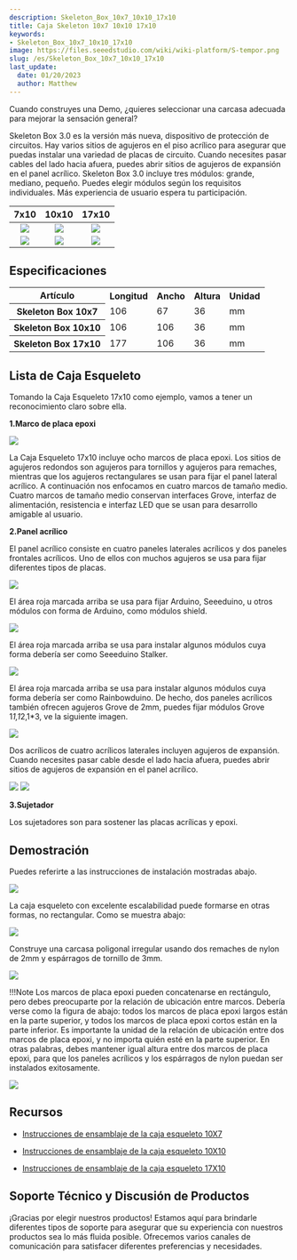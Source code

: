 ```yaml
---
description: Skeleton_Box_10x7_10x10_17x10
title: Caja Skeleton 10x7 10x10 17x10
keywords:
- Skeleton_Box_10x7_10x10_17x10
image: https://files.seeedstudio.com/wiki/wiki-platform/S-tempor.png
slug: /es/Skeleton_Box_10x7_10x10_17x10
last_update:
  date: 01/20/2023
  author: Matthew
---
```


Cuando construyes una Demo, ¿quieres seleccionar una carcasa adecuada para mejorar la sensación general?

Skeleton Box 3.0 es la versión más nueva, dispositivo de protección de circuitos. Hay varios sitios de agujeros en el piso acrílico para asegurar que puedas instalar una variedad de placas de circuito. Cuando necesites pasar cables del lado hacia afuera, puedes abrir sitios de agujeros de expansión en el panel acrílico. Skeleton Box 3.0 incluye tres módulos: grande, mediano, pequeño. Puedes elegir módulos según los requisitos individuales. Más experiencia de usuario espera tu participación.

|7x10|10x10|17x10|
|:---:|:---:|:---:|
|![](https://files.seeedstudio.com/wiki/Skeleton_Box_10x7_10x10_17x10/img/Skeleton%20Box%2010x7_05.jpg)|![](https://files.seeedstudio.com/wiki/Skeleton_Box_10x7_10x10_17x10/img/Skeleton%20Box%2010x%2010.jpg)|![](https://files.seeedstudio.com/wiki/Skeleton_Box_10x7_10x10_17x10/img/Skeleton%20Box%2017x10.jpg)|
|[![](https://files.seeedstudio.com/wiki/Seeed-WiKi/docs/images/300px-Get_One_Now_Banner-ragular.png)](https://www.seeedstudio.com/Skeleton-Box-10x7-p-1813.html)|[![](https://files.seeedstudio.com/wiki/Seeed-WiKi/docs/images/300px-Get_One_Now_Banner-ragular.png)](https://www.seeedstudio.com/Skeleton-Box-10x10-p-1814.html)|[![](https://files.seeedstudio.com/wiki/Seeed-WiKi/docs/images/300px-Get_One_Now_Banner-ragular.png)](https://www.seeedstudio.com/Skeleton-Box-17x10-p-1815.html)|

##  Especificaciones

<table  cellspacing="0" width="50%">
<tr>
<th scope="col"> Artículo</th>
<th scope="col"> Longitud</th>
<th scope="col"> Ancho</th>
<th scope="col"> Altura</th>
<th scope="col"> Unidad</th>
</tr>
<tr>
<th scope="row"> Skeleton Box 10x7</th>
<td> 106</td>
<td> 67</td>
<td> 36</td>
<td> mm</td>
</tr>
<tr>
<th scope="row"> Skeleton Box 10x10</th>
<td> 106</td>
<td> 106</td>
<td> 36</td>
<td> mm</td>
</tr>
<tr>
<th scope="row"> Skeleton Box 17x10</th>
<td> 177</td>
<td> 106</td>
<td> 36</td>
<td> mm</td>
</tr>
</table>

##  Lista de Caja Esqueleto

Tomando la Caja Esqueleto 17x10 como ejemplo, vamos a tener un reconocimiento claro sobre ella.

**1.Marco de placa epoxi**

![](https://files.seeedstudio.com/wiki/Skeleton_Box_10x7_10x10_17x10/img/环氧板.JPG)

La Caja Esqueleto 17x10 incluye ocho marcos de placa epoxi. Los sitios de agujeros redondos son agujeros para tornillos y agujeros para remaches, mientras que los agujeros rectangulares
se usan para fijar el panel lateral acrílico. A continuación nos enfocamos en cuatro marcos de tamaño medio.
Cuatro marcos de tamaño medio conservan interfaces Grove, interfaz de alimentación, resistencia e interfaz LED que se usan para desarrollo amigable al usuario.

**2.Panel acrílico**

El panel acrílico consiste en cuatro paneles laterales acrílicos y dos paneles frontales acrílicos. Uno de ellos con muchos agujeros se usa para fijar diferentes tipos de placas.

![](https://files.seeedstudio.com/wiki/Skeleton_Box_10x7_10x10_17x10/img/亚格力底板2.png)

El área roja marcada arriba se usa para fijar Arduino, Seeeduino, u otros módulos con forma de Arduino, como módulos shield.

![](https://files.seeedstudio.com/wiki/Skeleton_Box_10x7_10x10_17x10/img/亚格力底板1.png)

El área roja marcada arriba se usa para instalar algunos módulos cuya forma debería ser como Seeeduino Stalker.

![](https://files.seeedstudio.com/wiki/Skeleton_Box_10x7_10x10_17x10/img/Skeleton12.png)

El área roja marcada arriba se usa para instalar algunos módulos cuya forma debería ser como Rainbowduino.
De hecho, dos paneles acrílicos también ofrecen agujeros Grove de 2mm, puedes fijar módulos Grove 1*1,1*2,1*3, ve la siguiente imagen.

![](https://files.seeedstudio.com/wiki/Skeleton_Box_10x7_10x10_17x10/img/Skeleton123.png)

Dos acrílicos de cuatro acrílicos laterales incluyen agujeros de expansión. Cuando necesites pasar cable desde el lado hacia afuera, puedes abrir sitios de agujeros de expansión en el panel acrílico.

![](https://files.seeedstudio.com/wiki/Skeleton_Box_10x7_10x10_17x10/img/Expand_holes.png)
![](https://files.seeedstudio.com/wiki/Skeleton_Box_10x7_10x10_17x10/img/Expand_holes2.png)

**3.Sujetador**

Los sujetadores son para sostener las placas acrílicas y epoxi.

##  Demostración

Puedes referirte a las instrucciones de instalación mostradas abajo.

![](https://files.seeedstudio.com/wiki/Skeleton_Box_10x7_10x10_17x10/img/组装步骤.png)

La caja esqueleto con excelente escalabilidad puede formarse en otras formas, no rectangular. Como se muestra abajo:

![](https://files.seeedstudio.com/wiki/Skeleton_Box_10x7_10x10_17x10/img/外壳搭建2.JPG)

Construye una carcasa poligonal irregular usando dos remaches de nylon de 2mm y espárragos de tornillo de 3mm.

![](https://files.seeedstudio.com/wiki/Skeleton_Box_10x7_10x10_17x10/img/外壳搭建1.jpg)

!!!Note
    Los marcos de placa epoxi pueden concatenarse en rectángulo, pero debes preocuparte por la relación de ubicación entre marcos. Debería verse como la figura de abajo: todos los marcos de placa epoxi largos están en la parte superior, y todos los marcos de placa epoxi cortos están en la parte inferior. Es importante la unidad de la relación de ubicación entre dos marcos de placa epoxi, y no importa quién esté en la parte superior. En otras palabras, debes mantener igual altura entre dos marcos de placa epoxi, para que los paneles acrílicos y los espárragos de nylon puedan ser instalados exitosamente.

![](https://files.seeedstudio.com/wiki/Skeleton_Box_10x7_10x10_17x10/img/环氧板位置关系.JPG)

##  Recursos

*   [Instrucciones de ensamblaje de la caja esqueleto 10X7](https://files.seeedstudio.com/wiki/Skeleton_Box_10x7_10x10_17x10/res/Skeleton_box_10X7_组装说明书.pdf)

*   [Instrucciones de ensamblaje de la caja esqueleto 10X10](https://files.seeedstudio.com/wiki/Skeleton_Box_10x7_10x10_17x10/res/Skeleton_box_10X10_组装说明书.pdf)

*   [Instrucciones de ensamblaje de la caja esqueleto 17X10](https://files.seeedstudio.com/wiki/Skeleton_Box_10x7_10x10_17x10/res/Skeleton_box_17X10_组装说明书.pdf)

## Soporte Técnico y Discusión de Productos

¡Gracias por elegir nuestros productos! Estamos aquí para brindarle diferentes tipos de soporte para asegurar que su experiencia con nuestros productos sea lo más fluida posible. Ofrecemos varios canales de comunicación para satisfacer diferentes preferencias y necesidades.

<div class="button_tech_support_container">
<a href="https://forum.seeedstudio.com/" class="button_forum"></a> 
<a href="https://www.seeedstudio.com/contacts" class="button_email"></a>
</div>

<div class="button_tech_support_container">
<a href="https://discord.gg/eWkprNDMU7" class="button_discord"></a> 
<a href="https://github.com/Seeed-Studio/wiki-documents/discussions/69" class="button_discussion"></a>
</div>